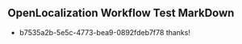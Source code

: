 ## OpenLocalization Workflow Test MarkDown
* b7535a2b-5e5c-4773-bea9-0892fdeb7f78 thanks!

<!--HONumber=Sep16_HO1-->


